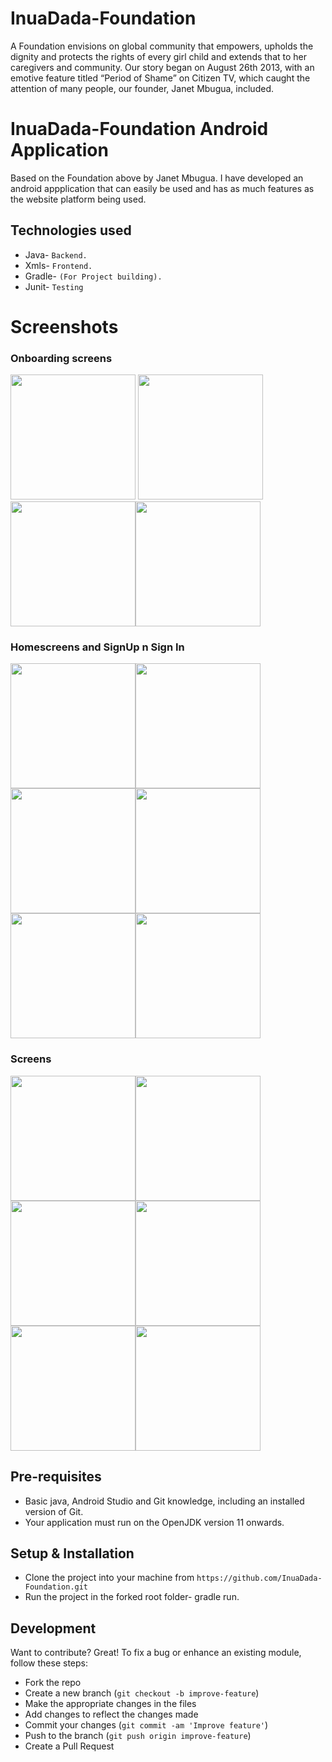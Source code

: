 # InuaDada-Foundation
A Foundation envisions on global community that empowers, upholds the dignity and protects the rights of every girl child and extends that to her caregivers and community.
Our story began on August 26th 2013, with an emotive feature titled “Period of Shame” on Citizen TV, which caught the attention of many people, our founder, Janet Mbugua, included. 
# InuaDada-Foundation Android Application
Based on the Foundation above by Janet Mbugua. I have developed an android appplication that can easily be used and has as much features as the website platform being used.
## Technologies used
* Java- `Backend.`
* Xmls- `Frontend.`
* Gradle- `(For Project building).`
* Junit- `Testing`

# Screenshots
### Onboarding screens
<img src="Images/onboard1.png" width="200" > <img src="Images/onboard2.png" width="200" >
<img src="Images/onboard3.png" width="200" ><img src="Images/onboard4.png" width="200" >
### Homescreens and SignUp n Sign In
<img src="Images/signin.png" width="200" ><img src="Images/signup.png" width="200" >
<img src="Images/home1.png" width="200" ><img src="Images/home2.png" width="200" >
<img src="Images/drawer.png" width="200" ><img src="Images/menu.png" width="200" >
### Screens
<img src="Images/liveblog.png" width="200" ><img src="Images/gallery.png" width="200" >
<img src="Images/contactus.png" width="200" ><img src="Images/new.png" width="200" >
<img src="Images/program.png" width="200" ><img src="Images/account.png" width="200" >

## Pre-requisites
- Basic java, Android Studio and Git knowledge, including an installed version of Git.
- Your application must run on the OpenJDK version 11 onwards.

## Setup & Installation
* Clone the project into your machine from `https://github.com/InuaDada-Foundation.git`
* Run the project in the forked root folder- gradle run.

## Development
Want to contribute? Great!
To fix a bug or enhance an existing module, follow these steps:

- Fork the repo
- Create a new branch (`git checkout -b improve-feature`)
- Make the appropriate changes in the files
- Add changes to reflect the changes made
- Commit your changes (`git commit -am 'Improve feature'`)
- Push to the branch (`git push origin improve-feature`)
- Create a Pull Request
